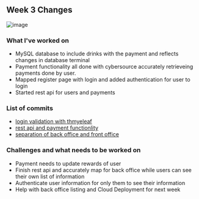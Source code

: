 ## Week 3 Changes

![image](https://user-images.githubusercontent.com/60376265/144735132-2b796481-0cb6-42ee-9ba0-aa1ce58afce4.png)

### What I've worked on
- MySQL database to include drinks with the payment and reflects changes in database terminal
- Payment functionality all done with cybersource accurately retrieveing payments done by user.
- Mapped register page with login and added authentication for user to login
- Started rest api for users and payments

### List of commits
* [login validation with thmyeleaf](https://github.com/nguyensjsu/fa21-172-jants/commit/561c11d0f51ea0e6aec093665f81e66e9504721c)
* [rest api and payment functionlity](https://github.com/nguyensjsu/fa21-172-jants/commit/4fdedec86da86b60670cef467f48f4e13aac030b)
* [separation of back office and front office](https://github.com/nguyensjsu/fa21-172-jants/commit/0e9f16bd7aaabbe226e2a39bfe3fa8089bba7fff)

### Challenges and what needs to be worked on
- Payment needs to update rewards of user
- Finish rest api and accurately map for back office while users can see their own list of information
- Authenticate user information for only them to see their information
- Help with back office listing and Cloud Deployment for next week
